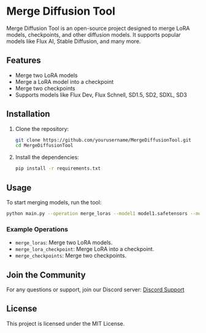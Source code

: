 
# Merge Diffusion Tool

Merge Diffusion Tool is an open-source project designed to merge LoRA models, checkpoints, and other diffusion models. It supports popular models like Flux AI, Stable Diffusion, and many more.

## Features
- Merge two LoRA models
- Merge a LoRA model into a checkpoint
- Merge two checkpoints
- Supports models like Flux Dev, Flux Schnell, SD1.5, SD2, SDXL, SD3

## Installation

1. Clone the repository:
   ```bash
   git clone https://github.com/yourusername/MergeDiffusionTool.git
   cd MergeDiffusionTool
   ```

2. Install the dependencies:
   ```bash
   pip install -r requirements.txt
   ```

## Usage

To start merging models, run the tool:

```bash
python main.py --operation merge_loras --model1 model1.safetensors --model2 model2.safetensors --output merged_model.safetensors --alpha 0.5
```

### Example Operations
- `merge_loras`: Merge two LoRA models.
- `merge_lora_checkpoint`: Merge LoRA into a checkpoint.
- `merge_checkpoints`: Merge two checkpoints.

## Join the Community

For any questions or support, join our Discord server:
[Discord Support](https://discord.gg/wtyHstGZ)

## License
This project is licensed under the MIT License.
